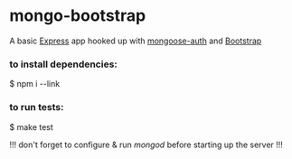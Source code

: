 # mongo-bootstrap

A basic [Express](http://expressjs.com/) app hooked up with [mongoose-auth](https://github.com/bnoguchi/mongoose-auth/) and [Bootstrap](http://twitter.github.com/bootstrap/)


### to install dependencies:
$ npm i --link

### to run tests:
$ make test


!!! don't forget to configure &amp; run *mongod* before starting up the server !!!

